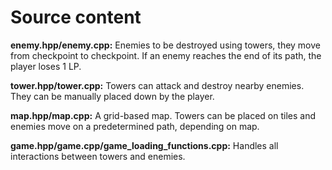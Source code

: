 # Source content

**enemy.hpp/enemy.cpp:** Enemies to be destroyed using towers, they move from checkpoint to checkpoint. If an enemy reaches the end of its path, the player loses 1 LP.

**tower.hpp/tower.cpp:** Towers can attack and destroy nearby enemies. They can be manually placed down by the player.

**map.hpp/map.cpp:** A grid-based map. Towers can be placed on tiles and enemies move on a predetermined path, depending on map.

**game.hpp/game.cpp/game_loading_functions.cpp:** Handles all interactions between towers and enemies.
